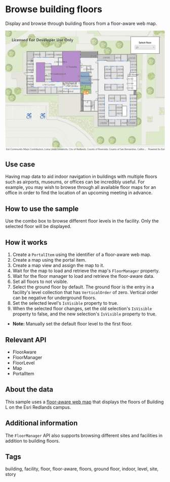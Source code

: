 # Browse building floors

Display and browse through building floors from a floor-aware web map.

![BrowseBuildingFloorsApp](BrowseBuildingFloors.jpg)

## Use case

Having map data to aid indoor navigation in buildings with multiple floors such as airports, museums, or offices can be incredibly useful. For example, you may wish to browse through all available floor maps for an office in order to find the location of an upcoming meeting in advance.

## How to use the sample

Use the combo box to browse different floor levels in the facility. Only the selected floor will be displayed.

## How it works

1. Create a `PortalItem` using the identifier of a floor-aware web map.
2. Create a map using the portal item.
3. Create a map view and assign the map to it.
4. Wait for the map to load and retrieve the map's `FloorManager` property.
5. Wait for the floor manager to load and retrieve the floor-aware data. 
6. Set all floors to not visible.
7. Select the ground floor by default. The ground floor is the entry in a facility's level collection that has `VerticalOrder` of zero. Vertical order can be negative for underground floors.
8. Set the selected level's `IsVisible` property to true. 
9. When the selected floor changes, set the old selection's `IsVisible` property to false, and the new selection's `IsVisible` property to true.
* **Note:** Manually set the default floor level to the first floor.

## Relevant API

* FloorAware
* FloorManager
* FloorLevel
* Map
* PortalItem

## About the data

This sample uses a [floor-aware web map](https://www.arcgis.com/home/item.html?id=f133a698536f44c8884ad81f80b6cfc7) that displays the floors of Building L on the Esri Redlands campus.

## Additional information

The `FloorManager` API also supports browsing different sites and facilities in addition to building floors.

## Tags

building, facility, floor, floor-aware, floors, ground floor, indoor, level, site, story